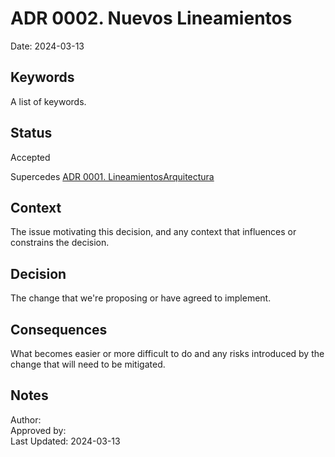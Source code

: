 # ADR  0002. Nuevos Lineamientos

Date: 2024-03-13

## Keywords

A list of keywords.

## Status

Accepted

Supercedes [ADR  0001. LineamientosArquitectura](0001-lineamientosarquitectura.md)

## Context

The issue motivating this decision, and any context that influences or constrains the decision.

## Decision

The change that we're proposing or have agreed to implement.

## Consequences

What becomes easier or more difficult to do and any risks introduced by the change that will need to be mitigated.

## Notes

Author: <br>
Approved by: <br>
Last Updated: 2024-03-13

